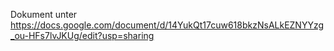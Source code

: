 Dokument unter https://docs.google.com/document/d/14YukQt17cuw618bkzNsALkEZNYYzg_ou-HFs7lvJKUg/edit?usp=sharing